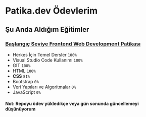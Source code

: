 # Patika.dev Ödevlerim

## Şu Anda Aldığım Eğitimler

### [Başlangıç Seviye Frontend Web Development Patikası](https://app.patika.dev/paths/baslangic-seviye-frontend-web-development-patikasi)

- Herkes İçin Temel Dersler `100%`
- Visual Studio Code Kullanımı `100%`
- GIT `100%`
- HTML `100%`
- **CSS** `81%`
- Bootstrap `0%`
- Veri Yapıları ve Algoritmalar `0%`
- JavaScript `0%`

#### Not: Repoyu ödev yükledikçe veya gün sonunda güncellemeyi düşünüyorum
